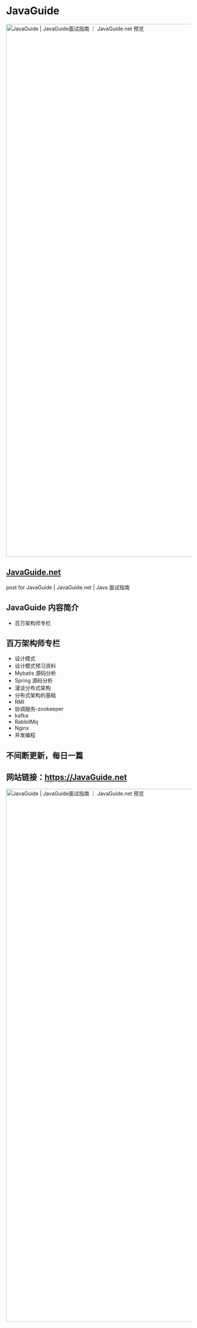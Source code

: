 # JavaGuide

<a herf='https://javaGuide.net'>

<img width="1448" alt="JavaGuide | JavaGuide面试指南 ｜ JavaGuide.net 预览" src="https://github.com/user-attachments/assets/63a9f104-b64b-4f26-bf7d-0acfe5e40a14" />

</a>

## [JavaGuide.net](https://JavaGuide.net)

post for JavaGuide | JavaGuide.net | Java 面试指南

## JavaGuide 内容简介

- 百万架构师专栏

## 百万架构师专栏

- 设计模式
- 设计模式预习资料
- Mybatis 源码分析
- Spring 源码分析
- 漫谈分布式架构
- 分布式架构的基础
- RMI
- 协调服务-zookeeper
- kafka
- RabbitMq
- Nginx
- 并发编程


## 不间断更新，每日一篇


## 网站链接：https://JavaGuide.net

<img width="1448" alt="JavaGuide | JavaGuide面试指南 ｜ JavaGuide.net 预览" src="https://github.com/user-attachments/assets/63a9f104-b64b-4f26-bf7d-0acfe5e40a14" />



